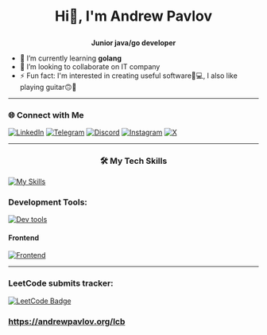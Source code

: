 # <p align="center">Hi👋, I'm Andrew Pavlov</p>

**<p align="center">Junior java/go developer</p>**

- 🌱 I’m currently learning **golang**
- 👯 I’m looking to collaborate on IT company
- ⚡ Fun fact: I'm interested in creating useful software🤔💻,  I also like playing guitar🙃🎸

---

### 🌐 Connect with Me
 [![LinkedIn](https://img.shields.io/badge/LinkedIn-0077B5?style=for-the-badge&logo=linkedin&logoColor=white)](https://www.linkedin.com/in/andrew-pavlov-dev/)
 [![Telegram](https://img.shields.io/badge/Telegram-2CA5E0?style=for-the-badge&logo=telegram&logoColor=white)](https://t.me/https://t.me/Andrrew_w)
 [![Discord](https://img.shields.io/badge/Discord-7289DA?style=for-the-badge&logo=discord&logoColor=white)](https://discordapp.com/users/514482355935772691)
[![Instagram](https://img.shields.io/badge/Instagram-%23E4405F.svg?style=for-the-badge&logo=Instagram&logoColor=white)](https://www.instagram.com/andrrepw/)
[![X](https://img.shields.io/badge/X-%23000000.svg?style=for-the-badge&logo=X&logoColor=white)](https://x.com/AndreewPavlov)

---

### <p align="center">🛠️ My Tech Skills</p>
[![My Skills](https://skillicons.dev/icons?i=go,java,spring,hibernate,postgres,mongodb,cpp&theme=light)](https://skillicons.dev)

### Development Tools:
[![Dev tools](https://skillicons.dev/icons?i=git,github,ubuntu,docker,gcp,maven&theme=light)](https://skillicons.dev)


#### Frontend
[![Frontend](https://skillicons.dev/icons?i=html,css,js&theme=light)](https://skillicons.dev)

---

### LeetCode submits tracker:
[![LeetCode Badge](https://andrewpavlov.org/lcb/api/slug/MURASAME_/badge.svg)](http://andrewpavlov.org/lcb/MURASAME_/redirect)

### https://andrewpavlov.org/lcb
